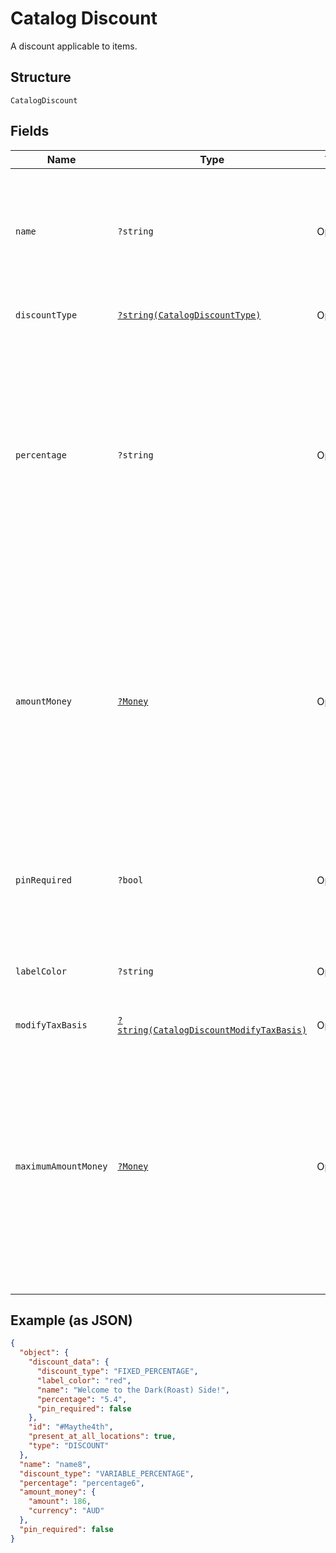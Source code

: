 
# Catalog Discount

A discount applicable to items.

## Structure

`CatalogDiscount`

## Fields

| Name | Type | Tags | Description | Getter | Setter |
|  --- | --- | --- | --- | --- | --- |
| `name` | `?string` | Optional | The discount name. This is a searchable attribute for use in applicable query filters, and its value length is of Unicode code points.<br>**Constraints**: *Maximum Length*: `255` | getName(): ?string | setName(?string name): void |
| `discountType` | [`?string(CatalogDiscountType)`](../../doc/models/catalog-discount-type.md) | Optional | How to apply a CatalogDiscount to a CatalogItem. | getDiscountType(): ?string | setDiscountType(?string discountType): void |
| `percentage` | `?string` | Optional | The percentage of the discount as a string representation of a decimal number, using a `.` as the decimal<br>separator and without a `%` sign. A value of `7.5` corresponds to `7.5%`. Specify a percentage of `0` if `discount_type`<br>is `VARIABLE_PERCENTAGE`.<br><br>Do not use this field for amount-based or variable discounts. | getPercentage(): ?string | setPercentage(?string percentage): void |
| `amountMoney` | [`?Money`](../../doc/models/money.md) | Optional | Represents an amount of money. `Money` fields can be signed or unsigned.<br>Fields that do not explicitly define whether they are signed or unsigned are<br>considered unsigned and can only hold positive amounts. For signed fields, the<br>sign of the value indicates the purpose of the money transfer. See<br>[Working with Monetary Amounts](https://developer.squareup.com/docs/build-basics/working-with-monetary-amounts)<br>for more information. | getAmountMoney(): ?Money | setAmountMoney(?Money amountMoney): void |
| `pinRequired` | `?bool` | Optional | Indicates whether a mobile staff member needs to enter their PIN to apply the<br>discount to a payment in the Square Point of Sale app. | getPinRequired(): ?bool | setPinRequired(?bool pinRequired): void |
| `labelColor` | `?string` | Optional | The color of the discount display label in the Square Point of Sale app. This must be a valid hex color code. | getLabelColor(): ?string | setLabelColor(?string labelColor): void |
| `modifyTaxBasis` | [`?string(CatalogDiscountModifyTaxBasis)`](../../doc/models/catalog-discount-modify-tax-basis.md) | Optional | - | getModifyTaxBasis(): ?string | setModifyTaxBasis(?string modifyTaxBasis): void |
| `maximumAmountMoney` | [`?Money`](../../doc/models/money.md) | Optional | Represents an amount of money. `Money` fields can be signed or unsigned.<br>Fields that do not explicitly define whether they are signed or unsigned are<br>considered unsigned and can only hold positive amounts. For signed fields, the<br>sign of the value indicates the purpose of the money transfer. See<br>[Working with Monetary Amounts](https://developer.squareup.com/docs/build-basics/working-with-monetary-amounts)<br>for more information. | getMaximumAmountMoney(): ?Money | setMaximumAmountMoney(?Money maximumAmountMoney): void |

## Example (as JSON)

```json
{
  "object": {
    "discount_data": {
      "discount_type": "FIXED_PERCENTAGE",
      "label_color": "red",
      "name": "Welcome to the Dark(Roast) Side!",
      "percentage": "5.4",
      "pin_required": false
    },
    "id": "#Maythe4th",
    "present_at_all_locations": true,
    "type": "DISCOUNT"
  },
  "name": "name8",
  "discount_type": "VARIABLE_PERCENTAGE",
  "percentage": "percentage6",
  "amount_money": {
    "amount": 186,
    "currency": "AUD"
  },
  "pin_required": false
}
```

